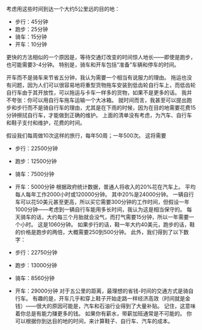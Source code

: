 考虑用这些时间到达一个大约5公里远的目的地：

- 步行：45分钟
- 跑步：25分钟
- 骑车：15分钟
- 开车：10分钟

更快的方法相似的一个原因是，等待交通灯改变的时间惊人地长——即使是跑步，也可能需要3-4分钟。
特别是，骑车和开车包括“准备”车辆和停车的时间。

开车而不是骑车来节省五分钟，我认为需要一个相当有说服力的理由。
拖运也没有问题，因为人们可以很容易地将重型货物拖车安装到低齿轮自行车上，而低齿轮自行车由于其开放性，可以拖运与卡车一样多的货物，如果不是更多的话。
我并不夸张：你可以用自行车拖车运输一个大冰箱。
就时间而言，我甚至可以提出跑步和步行而不是骑自行车的理由，尤其是在下雨的时候，因为在目的地需要花费15分钟擦拭自行车，才能做到正确的维护。
上面的清单没有考虑，为汽车、自行车和鞋子支付和维护，花费的时间。

假设我们每周做10次这样的旅行，每年50周；一年500次。
这将需要
- 步行：22500分钟
- 跑步：12500分钟
- 骑车：7500分钟
- 开车：5000分钟
根据政府统计数据，普通人将收入的20%花在汽车上。
平均每人每年工作2000小时或120000分钟。
其中20%是24000分钟。
一辆自行车可以花50美元甚至更高，所以买它需要300分钟的工作时间，但假设一年1000分钟——考虑到一辆自行车能用多长时间，我认为这是相当保守的。
每天骑车的话，大约每三个月胎就会没气，而打气需要15分钟，所以一年需要一个小时。
这是1060分钟。
如果步行的话，鞋一年大约40美元，跑步的话，鞋的价格是跑步的两倍，大概需要250到500分钟。
此外，我们得到了以下数字：

- 步行：22750分钟
- 跑步：13000分钟
- 骑车：8560分钟
- 开车：29000分钟
对于五公里的距离，最理想的省钱-时间的交通方式是骑自行车。
有趣的是，开车几乎和穿上鞋子开始走路一样经济高效（时间就是金钱）——很大的原因可能是，汽车和石油行业得到了大量补贴。
记住，这意味着你总是有能力赚更多的钱。
如果你有薪水，带薪加班通常是不可能的。
你可以根据你到达目的地的时间，来计算鞋子、自行车、汽车的成本。
